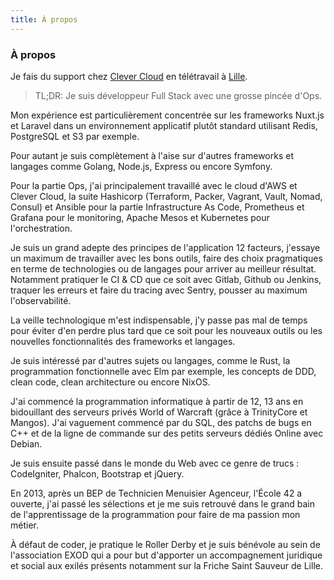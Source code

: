 ```yaml
---
title: À propos
---
```

### À propos

Je fais du support chez [Clever Cloud](https://www.clever-cloud.com/) en télétravail à [Lille](https://www.openstreetmap.org/relation/58404). 

> TL;DR: Je suis développeur Full Stack avec une grosse pincée d'Ops.

Mon expérience est particulièrement concentrée sur les frameworks Nuxt.js et Laravel dans un environnement applicatif plutôt standard utilisant Redis, PostgreSQL et S3 par exemple.

Pour autant je suis complètement à l'aise sur d'autres frameworks et langages comme Golang, Node.js, Express ou encore Symfony.

Pour la partie Ops, j'ai principalement travaillé avec le cloud d'AWS et Clever Cloud, la suite Hashicorp (Terraform, Packer, Vagrant, Vault, Nomad, Consul) et Ansible pour la partie Infrastructure As Code,
Prometheus et Grafana pour le monitoring, Apache Mesos et Kubernetes pour l'orchestration.

Je suis un grand adepte des principes de l'application 12 facteurs, j'essaye un maximum de travailler avec les bons outils, faire des choix pragmatiques en terme de technologies ou de langages pour arriver au meilleur résultat.
Notamment pratiquer le CI & CD que ce soit avec Gitlab, Github ou Jenkins, traquer les erreurs et faire du tracing avec Sentry, pousser au maximum l'observabilité.

La veille technologique m'est indispensable, j'y passe pas mal de temps pour éviter d'en perdre plus tard que ce soit pour les nouveaux outils ou les nouvelles fonctionnalités des frameworks et langages.

Je suis intéressé par d'autres sujets ou langages, comme le Rust, la programmation fonctionnelle avec Elm par exemple, les concepts de DDD, clean code, clean architecture ou encore NixOS.

J'ai commencé la programmation informatique à partir de 12, 13 ans en bidouillant des serveurs privés World of Warcraft (grâce à TrinityCore et Mangos).
J'ai vaguement commencé par du SQL, des patchs de bugs en C++ et de la ligne de commande sur des petits serveurs dédiés Online avec Debian.

Je suis ensuite passé dans le monde du Web avec ce genre de trucs : CodeIgniter, Phalcon, Bootstrap et jQuery.

En 2013, après un BEP de Technicien Menuisier Agenceur, l'École 42 a ouverte, j'ai passé les sélections et je me suis retrouvé dans le grand bain de l'apprentissage de la programmation pour faire de ma passion mon métier.

À défaut de coder, je pratique le Roller Derby et je suis bénévole au sein de l'association EXOD qui a pour but d'apporter un accompagnement juridique et social aux exilés présents notamment sur la Friche Saint Sauveur de Lille.
